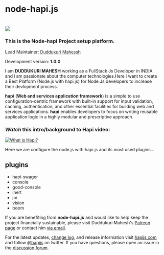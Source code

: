# node-hapi.js

# <img src="https://raw.github.com/hapijs/hapi/master/images/hapi.png" />
### This is the Node-hapi Project setup platform.

Lead Maintainer: [Duddukuri Mahessh](https://github.com/duddukurimahesh/node-hapi.js)


Development version: **1.0.0**

I am **DUDDUKURI MAHESH** working as a FullStack Js Developer in INDIA and i am passionate about the computer technologies.Here i want to create a Best Platform (Node.js with hapi.js) for Node.Js developers to increase their devlopment process. 

   **hapi** (**Web and services application framework**) is a simple to use configuration-centric framework with built-in support for input validation, caching,
authentication, and other essential facilities for building web and services applications. **hapi** enables
developers to focus on writing reusable application logic in a highly modular and prescriptive approach. 

### *Watch* this intro/background to Hapi video:

[![What is Hapi?](http://i.imgur.com/sZRoxdD.png)](https://youtu.be/BsyvnVOhp4U?t=3m50s "What is Hapi.js - Click to Watch!")


Here we are configure the node.js with hapi.js and its most used plugins...

## plugins
* hapi-swager
* console
* good-console
* inert
* joi
* vision
* boom

If you are benefiting from **node-hapi.js** and would like to help keep the project financially sustainable, please visit
Duddukuri Mahesh's [Patreon page](https://www.patreon.com/eranhammer) or contact him [via email](duddukurimahesh@gmail.com).
  
  For the latest updates, [change log](http://hapijs.com/updates), and release information visit [hapijs.com](http://hapijs.com) and follow [@hapijs](https://twitter.com/hapijs) on twitter. If you have questions, please open an issue in the
[discussion forum](https://github.com/hapijs/discuss).
